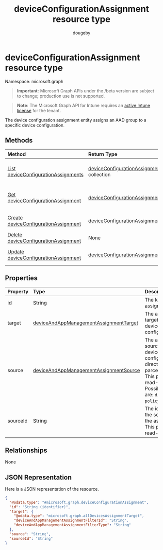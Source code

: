 ﻿---
title: "deviceConfigurationAssignment resource type"
description: "The device configuration assignment entity assigns an AAD group to a specific device configuration."
author: "dougeby"
localization_priority: Normal
ms.prod: "intune"
doc_type: resourcePageType
---

# deviceConfigurationAssignment resource type

Namespace: microsoft.graph

> **Important:** Microsoft Graph APIs under the /beta version are subject to change; production use is not supported.

> **Note:** The Microsoft Graph API for Intune requires an [active Intune license](https://go.microsoft.com/fwlink/?linkid=839381) for the tenant.

The device configuration assignment entity assigns an AAD group to a specific device configuration.

## Methods

| Method                                                                                                     | Return Type                                                                                                   | Description                                                                                                                                          |
| :--------------------------------------------------------------------------------------------------------- | :------------------------------------------------------------------------------------------------------------ | :--------------------------------------------------------------------------------------------------------------------------------------------------- |
| [List deviceConfigurationAssignments](../api/intune-deviceconfig-deviceconfigurationassignment-list.md)    | [deviceConfigurationAssignment](../resources/intune-deviceconfig-deviceconfigurationassignment.md) collection | List properties and relationships of the [deviceConfigurationAssignment](../resources/intune-deviceconfig-deviceconfigurationassignment.md) objects. |
| [Get deviceConfigurationAssignment](../api/intune-deviceconfig-deviceconfigurationassignment-get.md)       | [deviceConfigurationAssignment](../resources/intune-deviceconfig-deviceconfigurationassignment.md)            | Read properties and relationships of the [deviceConfigurationAssignment](../resources/intune-deviceconfig-deviceconfigurationassignment.md) object.  |
| [Create deviceConfigurationAssignment](../api/intune-deviceconfig-deviceconfigurationassignment-create.md) | [deviceConfigurationAssignment](../resources/intune-deviceconfig-deviceconfigurationassignment.md)            | Create a new [deviceConfigurationAssignment](../resources/intune-deviceconfig-deviceconfigurationassignment.md) object.                              |
| [Delete deviceConfigurationAssignment](../api/intune-deviceconfig-deviceconfigurationassignment-delete.md) | None                                                                                                          | Deletes a [deviceConfigurationAssignment](../resources/intune-deviceconfig-deviceconfigurationassignment.md).                                        |
| [Update deviceConfigurationAssignment](../api/intune-deviceconfig-deviceconfigurationassignment-update.md) | [deviceConfigurationAssignment](../resources/intune-deviceconfig-deviceconfigurationassignment.md)            | Update the properties of a [deviceConfigurationAssignment](../resources/intune-deviceconfig-deviceconfigurationassignment.md) object.                |

## Properties

| Property | Type                                                                                                           | Description                                                                                                                                              |
| :------- | :------------------------------------------------------------------------------------------------------------- | :------------------------------------------------------------------------------------------------------------------------------------------------------- |
| id       | String                                                                                                         | The key of the assignment.                                                                                                                               |
| target   | [deviceAndAppManagementAssignmentTarget](../resources/intune-shared-deviceandappmanagementassignmenttarget.md) | The assignment target for the device configuration.                                                                                                      |
| source   | [deviceAndAppManagementAssignmentSource](../resources/intune-shared-deviceandappmanagementassignmentsource.md) | The assignment source for the device configuration, direct or parcel/policySet. This property is read-only. Possible values are: `direct`, `policySets`. |
| sourceId | String                                                                                                         | The identifier of the source of the assignment. This property is read-only.                                                                              |

## Relationships

None

## JSON Representation

Here is a JSON representation of the resource.

<!-- {
  "blockType": "resource",
  "keyProperty": "id",
  "@odata.type": "microsoft.graph.deviceConfigurationAssignment"
}
-->

```json
{
  "@odata.type": "#microsoft.graph.deviceConfigurationAssignment",
  "id": "String (identifier)",
  "target": {
    "@odata.type": "microsoft.graph.allDevicesAssignmentTarget",
    "deviceAndAppManagementAssignmentFilterId": "String",
    "deviceAndAppManagementAssignmentFilterType": "String"
  },
  "source": "String",
  "sourceId": "String"
}
```
